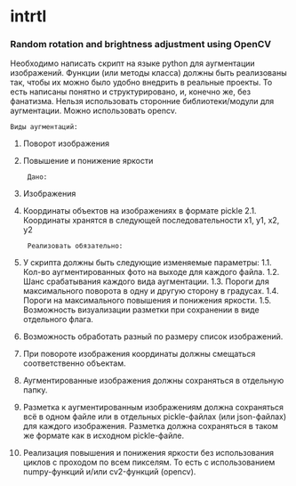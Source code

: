 # intrtl
### Random rotation and brightness adjustment using OpenCV

Необходимо написать скрипт на языке python для аугментации изображений. Функции (или методы класса) должны быть реализованы так, чтобы их можно было удобно внедрить в реальные проекты. То есть написаны понятно и структурировано, и, конечно же, без фанатизма. Нельзя использовать сторонние библиотеки/модули для аугментации. Можно использовать opencv.

	Виды аугментаций:
1. Поворот изображения
2. Повышение и понижение яркости

		Дано:
1. Изображения
2. Координаты объектов на изображениях в формате pickle
2.1. Координаты хранятся в следующей последовательности x1, y1, x2, y2

		Реализовать обязательно:
1. У скрипта должны быть следующие изменяемые параметры:
1.1. Кол-во аугментированных фото на выходе для каждого файла.
1.2. Шанс срабатывания каждого вида аугментации.
1.3. Пороги для максимального поворота в одну и другую сторону в градусах.
1.4. Пороги на максимального повышения и понижения яркости.
1.5. Возможность визуализации разметки при сохранении в виде отдельного флага.
2. Возможность обработать разный по размеру список изображений.
3. При повороте изображения координаты должны смещаться соответственно объектам.
4. Аугментированные изображения должны сохраняться в отдельную папку.
5. Разметка к аугментированным изображениям должна сохраняться  всё в одном файле или в отдельных pickle-файлах (или json-файлах) для каждого изображения. Разметка должна сохраняться в таком же формате как в исходном pickle-файле.
6. Реализация повышения и понижения яркости без использования циклов с проходом по всем пикселям. То есть с использованием numpy-функций и/или cv2-функций (opencv).
